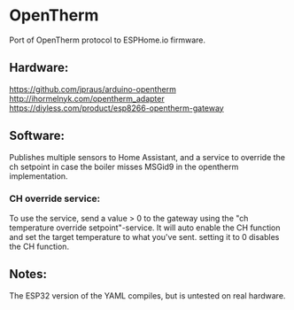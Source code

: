 # OpenTherm
Port of OpenTherm protocol to ESPHome.io firmware.

## Hardware:
https://github.com/jpraus/arduino-opentherm
http://ihormelnyk.com/opentherm_adapter
https://diyless.com/product/esp8266-opentherm-gateway

## Software:
Publishes multiple sensors to Home Assistant, and a service to override the ch setpoint in case the boiler misses MSGid9 in the opentherm implementation.

### CH override service:
To use the service, send a value > 0 to the gateway using the "ch temperature override setpoint"-service. It will auto enable the CH function and set the target temperature to what you've sent. setting it to 0 disables the CH function.

## Notes:
The ESP32 version of the YAML compiles, but is untested on real hardware.
